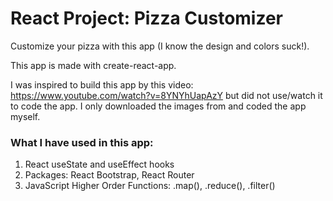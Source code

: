 # React Project: Pizza Customizer 

Customize your pizza with this app (I know the design and colors suck!). 

This app is made with create-react-app. 

I was inspired to build this app by this video: https://www.youtube.com/watch?v=8YNYhUapAzY but did not use/watch it to code the app. I only downloaded the images from and coded the app myself. 

### What I have used in this app:

1. React useState and useEffect hooks
2. Packages: React Bootstrap, React Router
3. JavaScript Higher Order Functions: .map(), .reduce(), .filter()

